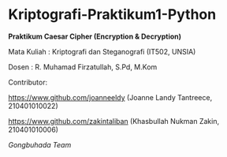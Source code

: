 # Kriptografi-Praktikum1-Python

**Praktikum Caesar Cipher (Encryption & Decryption)**

Mata Kuliah : Kriptografi dan Steganografi (IT502, UNSIA)

Dosen : R. Muhamad Firzatullah, S.Pd, M.Kom

Contributor: 

https://www.github.com/joanneeldy (Joanne Landy Tantreece, 210401010022)

https://www.github.com/zakintaliban (Khasbullah Nukman Zakin, 210401010006)

*Gongbuhada Team*
